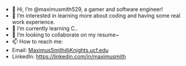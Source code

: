 - 👋 Hi, I’m @maximusmith529, a gamer and software engineer!
- 👀 I’m interested in learning more about coding and having some real work experience.
- 🌱 I’m currently learning C..
- 💞️ I’m looking to collaborate on my resume~
- 📫 How to reach me: 
- Email: MaximusSmith@Knights.ucf.edu
- LinkedIn: https://linkedin.com/in/maximusmith

<!---
maximusmith529/maximusmith529 is a ✨ special ✨ repository because its `README.md` (this file) appears on your GitHub profile.
You can click the Preview link to take a look at your changes.
--->
